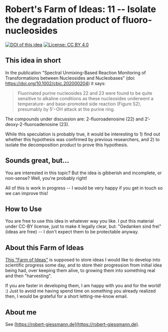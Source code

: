 # Robert's Farm of Ideas: 11 -- Isolate the degradation product of fluoro-nucleosides 

[![DOI of this idea](https://zenodo.org/badge/doi/CONCEPT_DOI_FROM_ZENODO.svg)](https://doi.org/CONCEPT_DOI_FROM_ZENODO)
[![License: CC BY 4.0](https://img.shields.io/badge/License-CC%20BY%204.0-green.svg)](https://creativecommons.org/licenses/by/4.0/)

## This idea in short

In the publication "Spectral Unmixing-Based Reaction Monitoring of Transformations between Nucleosides and Nucleobases" (doi: https://doi.org/10.1002/cbic.202000204) it says:

> Fluorinated purine nucleosides 22 and 23 were found to be quite sensitive to alkaline conditions as these nucleosides underwent a temperature- and base-promoted side reaction (Figure S2), presumably by 5’−OH attack at the purine ring.

The compounds under discussion are: 2-fluoroadenosine (22) and 2’-deoxy-2-fluoroadenosine (23). 

While this speculation is probably true, it would be interesting to 1) find out whether this hypothesis was confirmed by previous researchers, and 2) to isolate the decomposition product to prove this hypothesis. 


## Sounds great, but...
You are interested in this topic? But the idea is gibberish and incomplete, or non-sense? Well, you're probably right! 

All of this is work in progress -- I would be very happy if you get in touch so we can improve this!

## How to Use
You are free to use this idea in whatever way you like. I put this material under CC-BY license, just to make it legally clear, but: "Gedanken sind frei" (ideas are free) -- I don't expect them to be protectable anyway.

## About this Farm of Ideas
[This "Farm of Ideas"](https://github.com/roberts-farm-of-ideas) is supposed to store ideas I would like to develop into scientific progress some day, and to store their progression from initial idea being had, over keeping them alive, to growing them into something real and then "harvesting". 

If you are faster in developing them, I am happy with you and for the world! :) Just to avoid me having spend time on something you already realized then, I would be grateful for a short letting-me-know email.

## About me
See [https://robert-giessmann.de](https://robert-giessmann.de).

